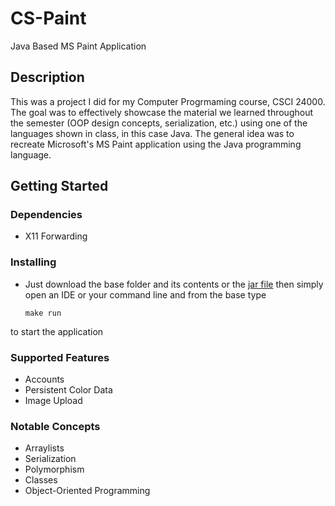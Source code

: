 # CS-Paint

Java Based MS Paint Application

## Description

This was a project I did for my Computer Progrmaming course, CSCI 24000. The goal was to effectively showcase the material we learned throughout the semester (OOP design concepts, serialization, etc.) using one of the languages shown in class, in this case Java. The general idea was to recreate Microsoft's MS Paint application using the Java programming language.

## Getting Started

### Dependencies

* X11 Forwarding

### Installing

* Just download the base folder and its contents or the [jar file](https://github.com/MaFalana/CS-Paint/raw/main/base/csPaint.jar) then simply open an IDE or your command line and from the base type 

  ```make run ```

 to start the application

### Supported Features
* Accounts
* Persistent Color Data
* Image Upload

### Notable Concepts
* Arraylists
* Serialization
* Polymorphism
* Classes
* Object-Oriented Programming
